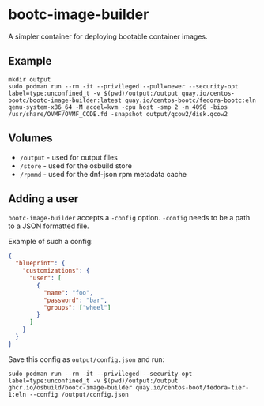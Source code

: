 # bootc-image-builder

A simpler container for deploying bootable container images.

## Example

```
mkdir output
sudo podman run --rm -it --privileged --pull=newer --security-opt label=type:unconfined_t -v $(pwd)/output:/output quay.io/centos-bootc/bootc-image-builder:latest quay.io/centos-bootc/fedora-bootc:eln
qemu-system-x86_64 -M accel=kvm -cpu host -smp 2 -m 4096 -bios /usr/share/OVMF/OVMF_CODE.fd -snapshot output/qcow2/disk.qcow2
```

## Volumes
- `/output` - used for output files
- `/store` - used for the osbuild store
- `/rpmmd` - used for the dnf-json rpm metadata cache

## Adding a user
`bootc-image-builder` accepts a `-config` option. `-config` needs to be a path to a JSON formatted file.

Example of such a config:

```json
{
  "blueprint": {
    "customizations": {
      "user": [
        {
          "name": "foo",
          "password": "bar",
          "groups": ["wheel"]
        }
      ]
    }
  }
}
```

Save this config as `output/config.json` and run:

```
sudo podman run --rm -it --privileged --security-opt label=type:unconfined_t -v $(pwd)/output:/output ghcr.io/osbuild/bootc-image-builder quay.io/centos-boot/fedora-tier-1:eln --config /output/config.json
```
